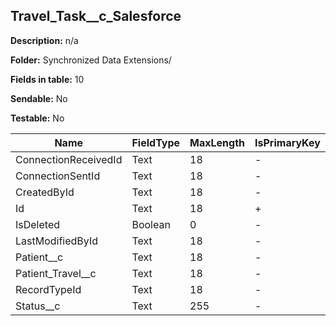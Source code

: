 ## Travel_Task__c_Salesforce

**Description:** n/a

**Folder:** Synchronized Data Extensions/

**Fields in table:** 10

**Sendable:** No

**Testable:** No

| Name | FieldType | MaxLength | IsPrimaryKey | IsNullable | DefaultValue |
| --- | --- | --- | --- | --- | --- |
| ConnectionReceivedId | Text | 18 | - | + |  |
| ConnectionSentId | Text | 18 | - | + |  |
| CreatedById | Text | 18 | - | + |  |
| Id | Text | 18 | + | - |  |
| IsDeleted | Boolean | 0 | - | + |  |
| LastModifiedById | Text | 18 | - | + |  |
| Patient__c | Text | 18 | - | + |  |
| Patient_Travel__c | Text | 18 | - | + |  |
| RecordTypeId | Text | 18 | - | + |  |
| Status__c | Text | 255 | - | + |  |
